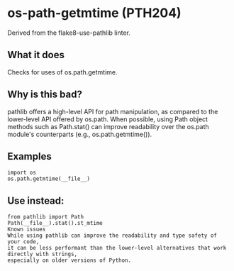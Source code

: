 # os-path-getmtime (PTH204)
Derived from the flake8-use-pathlib linter.
## What it does
Checks for uses of os.path.getmtime.
## Why is this bad?
pathlib offers a high-level API for path manipulation, as compared to
the lower-level API offered by os.path.
When possible, using Path object methods such as Path.stat() can
improve readability over the os.path module's counterparts (e.g.,
os.path.getmtime()).
## Examples
```
import os
os.path.getmtime(__file__)
```
## Use instead:
```
from pathlib import Path
Path(__file__).stat().st_mtime
Known issues
While using pathlib can improve the readability and type safety of your code,
it can be less performant than the lower-level alternatives that work directly with strings,
especially on older versions of Python.
```